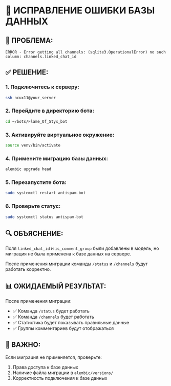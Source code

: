 # 🔧 ИСПРАВЛЕНИЕ ОШИБКИ БАЗЫ ДАННЫХ

## 🐛 ПРОБЛЕМА:
```
ERROR - Error getting all channels: (sqlite3.OperationalError) no such column: channels.linked_chat_id
```

## ✅ РЕШЕНИЕ:

### 1. Подключитесь к серверу:
```bash
ssh ncux11@your_server
```

### 2. Перейдите в директорию бота:
```bash
cd ~/bots/Flame_Of_Styx_bot
```

### 3. Активируйте виртуальное окружение:
```bash
source venv/bin/activate
```

### 4. Примените миграцию базы данных:
```bash
alembic upgrade head
```

### 5. Перезапустите бота:
```bash
sudo systemctl restart antispam-bot
```

### 6. Проверьте статус:
```bash
sudo systemctl status antispam-bot
```

## 🔍 ОБЪЯСНЕНИЕ:

Поля `linked_chat_id` и `is_comment_group` были добавлены в модель, но миграция не была применена к базе данных на сервере.

После применения миграции команды `/status` и `/channels` будут работать корректно.

## 📊 ОЖИДАЕМЫЙ РЕЗУЛЬТАТ:

После применения миграции:
- ✅ Команда `/status` будет работать
- ✅ Команда `/channels` будет работать  
- ✅ Статистика будет показывать правильные данные
- ✅ Группы комментариев будут отображаться

## 🚨 ВАЖНО:

Если миграция не применяется, проверьте:
1. Права доступа к базе данных
2. Наличие файла миграции в `alembic/versions/`
3. Корректность подключения к базе данных

